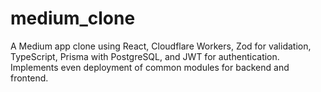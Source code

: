 # medium_clone
A Medium app clone using React, Cloudflare Workers, Zod for validation, TypeScript, Prisma with PostgreSQL, and JWT for authentication. Implements even deployment of common modules for backend and frontend.
